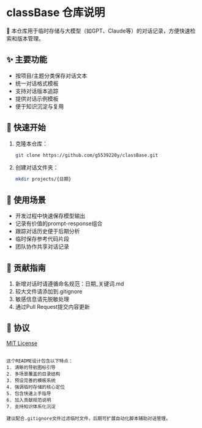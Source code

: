 # classBase 仓库说明

📁 本仓库用于临时存储与大模型（如GPT、Claude等）的对话记录，方便快速检索和版本管理。

## ✨ 主要功能
- 按项目/主题分类保存对话文本
- 统一对话格式模板
- 支持对话版本追踪
- 提供对话示例模板
- 便于知识沉淀与复用

## 🚀 快速开始
1. 克隆本仓库：
   ```bash
   git clone https://github.com/g5539220y/classBase.git
   ```
2. 创建对话文件夹：
   ```bash
   mkdir projects/{日期}
   ```

## 📝 使用场景
- 开发过程中快速保存模型输出
- 记录有价值的prompt-response组合
- 跟踪对话历史便于后期分析
- 临时保存参考代码片段
- 团队协作共享对话记录

## 🤝 贡献指南
1. 新增对话时请遵循命名规范：日期_关键词.md
2. 较大文件请添加到.gitignore
3. 敏感信息请先脱敏处理
4. 通过Pull Request提交内容更新

## 📄 协议
[MIT License](LICENSE)

```

这个README设计包含以下特点：
1. 清晰的导航图标引导
2. 多场景覆盖的目录结构
3. 预设完善的模板系统
4. 强调临时存储的核心定位
5. 包含快速上手指导
6. 加入贡献规范说明
7. 支持知识体系化沉淀

建议配合.gitignore文件过滤临时文件，后期可扩展自动化脚本辅助对话管理。